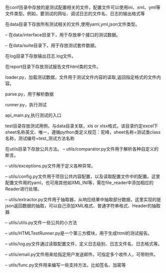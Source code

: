 在conf目录中存放的是测试配置相关的文件，配置文件可以使用ini、xml、yml等文件类型。例如，要测试的网址、调试日志的文件名、日志的输出格式等

在data目录下存放所有测试相关的文件,使用yaml,yml,json文件类型。

– 在data/interface目录下，用于存放单个接口的测试数据。

– 在data/suite目录下，用于存放测试套件数据。

在log目录下存放输出日志.log文件。

在report目录下存放测试报告文件html类的文件。

loader.py，加载测试数据，文件用于测试文件内容的读取,返回指定格式的文件内容。

parse.py，用于解析数据

runner.py，执行测试

api_main.py,执行测试的入口

test目录存放测试用例，与data目录关联，xls or xlsx格式，该目录约定excel下sheet名称英文、唯一，遵循python类定义规范：驼峰，sheet名称=测试类class名称，测试编号=test_测试方法名称

在utils目录下存放公共方法。
– utils/comparator.py文件用于解析各种自定义的断言。

– utils/exceptions.py文件用于定义各种异常。

– utils/config.py文件用于项目公共内容配置，以及读取配置文件中的配置。这里配置文件用的yaml，也可用其他如XML,INI等，需在file_reader中添加相应的Reader进行处理。

– utils/extractor.py文件用于抽取器，从响应结果中抽取部分数据，这里实现的是json返回数据的抽取，可以自己添加XML格式、普通字符串格式、Header的抽取器

– utils/utils.py文件一些公共的小方法

– utils/HTMLTestRunner.py是一个第三方模块，用于生成html的测试报告。

– utils/log.py文件通过读取配置文件，定义日志级别、日志文件名、日志格式等。

– utils/email.py文件用来给指定用户发送邮件。可指定多个收件人，可带附件。

– utils/func.py文件用来编写一些支持方法，比如签名、加密等
